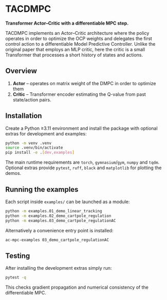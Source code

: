# TACDMPC


 **Transformer Actor–Critic with a differentiable MPC step.**

TACDMPC implements an Actor–Critic architecture where the policy operates in order to optimize the OCP weights and delegates the first control action to a differentiable Model Predictive Controller.  Unlike the original paper that employs an MLP critic, here the critic is a small Transformer that processes a short history of states and actions.

## Overview

1. **Actor** – operates on matrix weight of the DMPC in order to optimize them
2. **Critic** – Transformer encoder estimating the Q-value from past state/action pairs.


## Installation

Create a Python ≥3.11 environment and install the package with optional extras for development and examples:

```bash
python -m venv .venv
source .venv/bin/activate
pip install -e .[dev,examples]
```

The main runtime requirements are `torch`, `gymnasium`/`gym`, `numpy` and `tqdm`.  Optional extras provide `pytest`, `ruff`, `black` and `matplotlib` for plotting the demos.

## Running the examples

Each script inside `examples/` can be launched as a module:

```bash
python -m examples.01_demo_linear_tracking
python -m examples.02_demo_cartpole_regulation
python -m examples.03_demo_cartpole_regulationAC
```

Alternatively a convenience entry point is installed:

```bash
ac-mpc-examples 03_demo_cartpole_regulationAC
```

## Testing

After installing the development extras simply run:

```bash
pytest -q
```

This checks gradient propagation and numerical consistency of the differentiable MPC.
